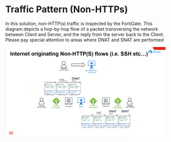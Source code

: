 # Traffic Pattern (Non-HTTPs)

In this solution, non-HTTP(s) traffic is inspected by the FortiGate. This diagram depicts a hop-by-hop flow of a packet transversing the network between Client and Server, and the reply from the server back to the Client. Please pay special attention to areas where DNAT and SNAT are performed

![InternetNonHTTPDiag](https://raw.githubusercontent.com/AJLab-GH/fortinetCloudBlueprint/staging/Images/InternetNonHTTP.png)


